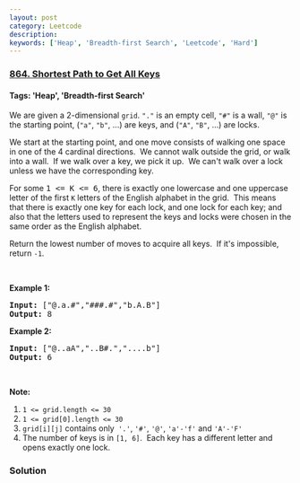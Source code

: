 ```yaml
---
layout: post
category: Leetcode
description: 
keywords: ['Heap', 'Breadth-first Search', 'Leetcode', 'Hard']
---
```

### [864. Shortest Path to Get All Keys](https://leetcode.com/problems/shortest-path-to-get-all-keys)

#### Tags: 'Heap', 'Breadth-first Search'

<div class="content__u3I1 question-content__JfgR"><div><p>We are given a 2-dimensional <code>grid</code>. <code>"."</code> is an empty cell, <code>"#"</code> is a wall, <code>"@"</code> is the starting point, (<code>"a"</code>, <code>"b"</code>, ...) are keys, and (<code>"A"</code>, <code>"B"</code>, ...) are locks.</p>
<p>We start at the starting point, and one move consists of walking one space in one of the 4 cardinal directions.  We cannot walk outside the grid, or walk into a wall.  If we walk over a key, we pick it up.  We can't walk over a lock unless we have the corresponding key.</p>
<p>For some <font face="monospace">1 &lt;= K &lt;= 6</font>, there is exactly one lowercase and one uppercase letter of the first <code>K</code> letters of the English alphabet in the grid.  This means that there is exactly one key for each lock, and one lock for each key; and also that the letters used to represent the keys and locks were chosen in the same order as the English alphabet.</p>
<p>Return the lowest number of moves to acquire all keys.  If it's impossible, return <code>-1</code>.</p>
<p> </p>
<div>
<p><strong>Example 1:</strong></p>
<pre><strong>Input: </strong><span id="example-input-1-1">["@.a.#","###.#","b.A.B"]</span>
<strong>Output: </strong><span id="example-output-1">8</span>
</pre>
<div>
<p><strong>Example 2:</strong></p>
<pre><strong>Input: </strong><span id="example-input-2-1">["@..aA","..B#.","....b"]</span>
<strong>Output: </strong><span id="example-output-2">6</span>
</pre>
</div>
<p> </p>
<p><strong>Note:</strong></p>
<ol>
<li><code>1 &lt;= grid.length &lt;= 30</code></li>
<li><code>1 &lt;= grid[0].length &lt;= 30</code></li>
<li><code>grid[i][j]</code> contains only<code> '.'</code>, <code>'#'</code>, <code>'@'</code>, <code>'a'-</code><code>'f</code><code>'</code> and <code>'A'-'F'</code></li>
<li>The number of keys is in <code>[1, 6]</code>.  Each key has a different letter and opens exactly one lock.</li>
</ol>
</div>
</div></div>

### Solution
